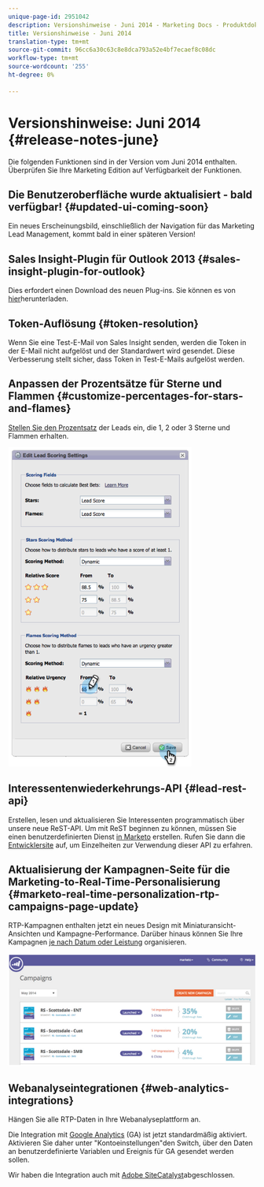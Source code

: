 ```yaml
---
unique-page-id: 2951042
description: Versionshinweise - Juni 2014 - Marketing Docs - Produktdokumentation
title: Versionshinweise - Juni 2014
translation-type: tm+mt
source-git-commit: 96cc6a30c63c8e8dca793a52e4bf7ecaef8c08dc
workflow-type: tm+mt
source-wordcount: '255'
ht-degree: 0%

---
```



# Versionshinweise: Juni 2014 {#release-notes-june}

Die folgenden Funktionen sind in der Version vom Juni 2014 enthalten. Überprüfen Sie Ihre Marketing Edition auf Verfügbarkeit der Funktionen.

## Die Benutzeroberfläche wurde aktualisiert - bald verfügbar! {#updated-ui-coming-soon}

Ein neues Erscheinungsbild, einschließlich der Navigation für das Marketing Lead Management, kommt bald in einer späteren Version!

## Sales Insight-Plugin für Outlook 2013 {#sales-insight-plugin-for-outlook}

Dies erfordert einen Download des neuen Plug-ins. Sie können es von [hier](../../product-docs/marketo-sales-insight/msi-outlook-plugin/install-the-marketo-email-add-in-for-outlook-with-a-registration-code.md)herunterladen.

## Token-Auflösung {#token-resolution}

Wenn Sie eine Test-E-Mail von Sales Insight senden, werden die Token in der E-Mail nicht aufgelöst und der Standardwert wird gesendet. Diese Verbesserung stellt sicher, dass Token in Test-E-Mails aufgelöst werden.

## Anpassen der Prozentsätze für Sterne und Flammen {#customize-percentages-for-stars-and-flames}

[Stellen Sie den Prozentsatz](../../product-docs/marketo-sales-insight/msi-for-salesforce/features/stars-and-flames/customize-stars-and-flames.md) der Leads ein, die 1, 2 oder 3 Sterne und Flammen erhalten.

![](assets/image2014-9-22-13-3a50-3a31.png)

## Interessentenwiederkehrungs-API {#lead-rest-api}

Erstellen, lesen und aktualisieren Sie Interessenten programmatisch über unsere neue ReST-API. Um mit ReST beginnen zu können, müssen Sie einen benutzerdefinierten Dienst [in Marketo](../../product-docs/administration/additional-integrations/create-a-custom-service-for-use-with-rest-api.md) erstellen. Rufen Sie dann die [Entwicklersite](http://developers.marketo.com/documentation/rest/) auf, um Einzelheiten zur Verwendung dieser API zu erfahren.

## Aktualisierung der Kampagnen-Seite für die Marketing-to-Real-Time-Personalisierung {#marketo-real-time-personalization-rtp-campaigns-page-update}

RTP-Kampagnen enthalten jetzt ein neues Design mit Miniaturansicht-Ansichten und Kampagne-Performance. Darüber hinaus können Sie Ihre Kampagnen [je nach Datum oder Leistung](../../product-docs/web-personalization/working-with-web-campaigns/sort-web-campaigns-by-latest-or-top-performing.md) organisieren.

![](assets/image2014-9-22-13-3a50-3a57.png)

## Webanalyseintegrationen {#web-analytics-integrations}

Hängen Sie alle RTP-Daten in Ihre Webanalyseplattform an.

Die Integration mit [Google Analytics](../../product-docs/web-personalization/reporting-for-web-personalization/web-analytics-integrations/integrate-rtp-with-google-analytics.md) (GA) ist jetzt standardmäßig aktiviert. Aktivieren Sie daher unter &quot;Kontoeinstellungen&quot;den Switch, über den Daten an benutzerdefinierte Variablen und Ereignis für GA gesendet werden sollen.

Wir haben die Integration auch mit [Adobe SiteCatalyst](../../product-docs/web-personalization/reporting-for-web-personalization/web-analytics-integrations/integrate-with-adobe-analytics.md)abgeschlossen.
